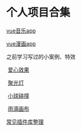 # 个人项目合集

[vue音乐app](/project_files/music)

[vue漫画app](/project_files/comic)

之前学习写过的小案例、特效

​	[爱心效果](/project_files/html+css/loving_heart)

​	[聚光灯](/project_files/html+css/projector_lamp)

​	[小球碰撞](/project_files/html+css/Small_ball_collision)

​	[雨滴画布](/project_files/html+css/Raindrops_canvas)

[常见插件库整理](/project_files/plugs.md)

